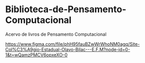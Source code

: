 # Biblioteca-de-Pensamento-Computacional
Acervo de livros de Pensamento Computacional

https://www.figma.com/file/phH95fauBZwWrWhoNM0agq/Site-Col%C3%A9gio-Estadual-Olavo-Bilac---E.F.M?node-id=0-1&t=wQamzPMCV6opxeXO-0
